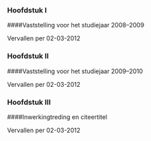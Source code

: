 <meta http-equiv='Content-Type' content='text/html; charset=utf-8' />

### Hoofdstuk  I  

####Vaststelling voor het studiejaar 2008–2009

Vervallen per 02-03-2012 

### Hoofdstuk  II  

####Vaststelling voor het studiejaar 2009–2010

Vervallen per 02-03-2012 

### Hoofdstuk  III  

####Inwerkingtreding en citeertitel

Vervallen per 02-03-2012 

